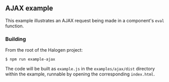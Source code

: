 ## AJAX example

This example illustrates an AJAX request being made in a component's `eval` function.

### Building

From the root of the Halogen project:

```
$ npm run example-ajax
```

The code will be built as `example.js` in the `examples/ajax/dist` directory within the example, runnable by opening the corresponding `index.html`.
